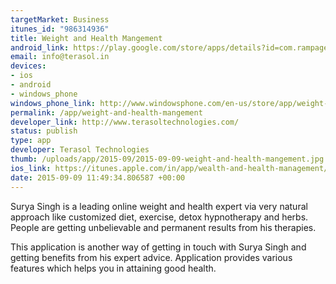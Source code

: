 ```yaml
--- 
targetMarket: Business
itunes_id: "986314936"
title: Weight and Health Mangement
android_link: https://play.google.com/store/apps/details?id=com.rampagestudios.suryasingh
email: info@terasol.in
devices: 
- ios
- android
- windows_phone
windows_phone_link: http://www.windowsphone.com/en-us/store/app/weight-and-health-management/d9fa3646-831c-4a79-943a-032441cd0d64
permalink: /app/weight-and-health-mangement
developer_link: http://www.terasoltechnologies.com/
status: publish
type: app
developer: Terasol Technologies
thumb: /uploads/app/2015-09/2015-09-09-weight-and-health-mangement.jpg
ios_link: https://itunes.apple.com/in/app/wealth-and-health-management/id986314936?mt=8
date: 2015-09-09 11:49:34.806587 +00:00
---
```


Surya Singh is a leading online weight and health expert via very natural approach like customized diet, exercise, detox hypnotherapy and herbs.
People are getting unbelievable and permanent results from his therapies.

This application is another way of getting in touch with Surya Singh and getting benefits from his expert advice. Application provides various features which helps you in attaining good health.
